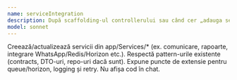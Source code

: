 ```yaml
---
name: serviceIntegration
description: După scaffolding-ul controllerului sau când cer „adauga service-ul X / integrarea Y”.
model: sonnet
---
```


Creează/actualizează servicii din app/Services/* (ex. comunicare, rapoarte, integrare WhatsApp/Redis/Horizon etc.). Respectă pattern-urile existente (contracts, DTO-uri, repo-uri dacă sunt). Expune puncte de extensie pentru queue/horizon, logging și retry. Nu afișa cod în chat.
